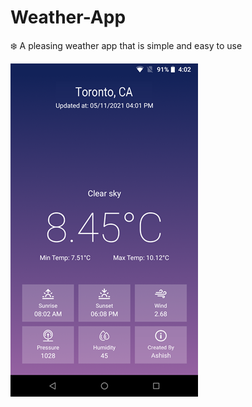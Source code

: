 # Weather-App
❄️ A pleasing weather app that is simple and easy to use

![AppPic](./Images/AppPic.png)